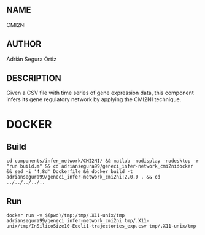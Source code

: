 ## NAME

CMI2NI

## AUTHOR

Adrián Segura Ortiz

## DESCRIPTION

Given a CSV file with time series of gene expression data, this component infers its gene regulatory network by applying the CMI2NI technique.

# DOCKER

## Build

```
cd components/infer_network/CMI2NI/ && matlab -nodisplay -nodesktop -r "run build.m" && cd adriansegura99/geneci_infer-network_cmi2nidocker && sed -i '4,8d' Dockerfile && docker build -t adriansegura99/geneci_infer-network_cmi2ni:2.0.0 . && cd ../../../../..
```

## Run

```
docker run -v $(pwd)/tmp:/tmp/.X11-unix/tmp adriansegura99/geneci_infer-network_cmi2ni tmp/.X11-unix/tmp/InSilicoSize10-Ecoli1-trajectories_exp.csv tmp/.X11-unix/tmp
```
